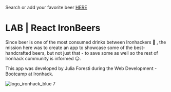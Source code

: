 Search or add your favorite beer [HERE](https://lab-iron-beers.herokuapp.com/)

# LAB | React IronBeers

Since beer is one of the most consumed drinks between Ironhackers 🍻 , the mission here was to create an app to showcase some of the best-handcrafted beers, but not just that - to save some as well so the rest of Ironhack community is informed 😌.

This app was developed by Julia Foresti during the Web Development - Bootcamp at Ironhack.

![logo_ironhack_blue 7](https://user-images.githubusercontent.com/23629340/40541063-a07a0a8a-601a-11e8-91b5-2f13e4e6b441.png)
